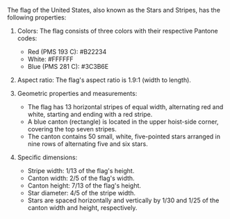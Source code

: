 The flag of the United States, also known as the Stars and Stripes, has the following properties:

1. Colors: The flag consists of three colors with their respective Pantone codes:
   - Red (PMS 193 C): #B22234
   - White: #FFFFFF
   - Blue (PMS 281 C): #3C3B6E

2. Aspect ratio: The flag's aspect ratio is 1.9:1 (width to length).

3. Geometric properties and measurements:
   - The flag has 13 horizontal stripes of equal width, alternating red and white, starting and ending with a red stripe.
   - A blue canton (rectangle) is located in the upper hoist-side corner, covering the top seven stripes.
   - The canton contains 50 small, white, five-pointed stars arranged in nine rows of alternating five and six stars.

4. Specific dimensions:
   - Stripe width: 1/13 of the flag's height.
   - Canton width: 2/5 of the flag's width.
   - Canton height: 7/13 of the flag's height.
   - Star diameter: 4/5 of the stripe width.
   - Stars are spaced horizontally and vertically by 1/30 and 1/25 of the canton width and height, respectively.